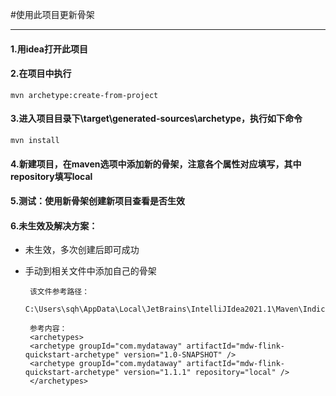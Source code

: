#使用此项目更新骨架
***
#### 1.用idea打开此项目
#### 2.在项目中执行
    mvn archetype:create-from-project

#### 3.进入项目目录下\target\generated-sources\archetype，执行如下命令
    mvn install
  
#### 4.新建项目，在maven选项中添加新的骨架，注意各个属性对应填写，其中repository填写local
#### 5.测试：使用新骨架创建新项目查看是否生效
#### 6.未生效及解决方案： 
 - 未生效，多次创建后即可成功 
 - 手动到相关文件中添加自己的骨架
   
        该文件参考路径：
        C:\Users\sqh\AppData\Local\JetBrains\IntelliJIdea2021.1\Maven\Indices
   
        参考内容：
        <archetypes>
        <archetype groupId="com.mydataway" artifactId="mdw-flink-quickstart-archetype" version="1.0-SNAPSHOT" />
        <archetype groupId="com.mydataway" artifactId="mdw-flink-quickstart-archetype" version="1.1.1" repository="local" />
        </archetypes>
   